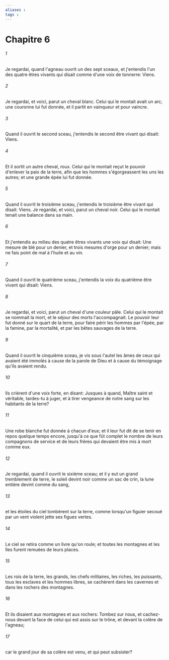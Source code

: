 ```yaml
---
aliases : 
tags : 
---
```


# Chapitre 6

###### 1
Je regardai, quand l'agneau ouvrit un des sept sceaux, et j'entendis l'un des quatre êtres vivants qui disait comme d'une voix de tonnerre: Viens.
###### 2
Je regardai, et voici, parut un cheval blanc. Celui qui le montait avait un arc; une couronne lui fut donnée, et il partit en vainqueur et pour vaincre.
###### 3
Quand il ouvrit le second sceau, j'entendis le second être vivant qui disait: Viens.
###### 4
Et il sortit un autre cheval, roux. Celui qui le montait reçut le pouvoir d'enlever la paix de la terre, afin que les hommes s'égorgeassent les uns les autres; et une grande épée lui fut donnée.
###### 5
Quand il ouvrit le troisième sceau, j'entendis le troisième être vivant qui disait: Viens. Je regardai, et voici, parut un cheval noir. Celui qui le montait tenait une balance dans sa main.
###### 6
Et j'entendis au milieu des quatre êtres vivants une voix qui disait: Une mesure de blé pour un denier, et trois mesures d'orge pour un denier; mais ne fais point de mal à l'huile et au vin.
###### 7
Quand il ouvrit le quatrième sceau, j'entendis la voix du quatrième être vivant qui disait: Viens.
###### 8
Je regardai, et voici, parut un cheval d'une couleur pâle. Celui qui le montait se nommait la mort, et le séjour des morts l'accompagnait. Le pouvoir leur fut donné sur le quart de la terre, pour faire périr les hommes par l'épée, par la famine, par la mortalité, et par les bêtes sauvages de la terre.
###### 9
Quand il ouvrit le cinquième sceau, je vis sous l'autel les âmes de ceux qui avaient été immolés à cause de la parole de Dieu et à cause du témoignage qu'ils avaient rendu.
###### 10
Ils crièrent d'une voix forte, en disant: Jusques à quand, Maître saint et véritable, tardes-tu à juger, et à tirer vengeance de notre sang sur les habitants de la terre?
###### 11
Une robe blanche fut donnée à chacun d'eux; et il leur fut dit de se tenir en repos quelque temps encore, jusqu'à ce que fût complet le nombre de leurs compagnons de service et de leurs frères qui devaient être mis à mort comme eux.
###### 12
Je regardai, quand il ouvrit le sixième sceau; et il y eut un grand tremblement de terre, le soleil devint noir comme un sac de crin, la lune entière devint comme du sang,
###### 13
et les étoiles du ciel tombèrent sur la terre, comme lorsqu'un figuier secoué par un vent violent jette ses figues vertes.
###### 14
Le ciel se retira comme un livre qu'on roule; et toutes les montagnes et les îles furent remuées de leurs places.
###### 15
Les rois de la terre, les grands, les chefs militaires, les riches, les puissants, tous les esclaves et les hommes libres, se cachèrent dans les cavernes et dans les rochers des montagnes.
###### 16
Et ils disaient aux montagnes et aux rochers: Tombez sur nous, et cachez-nous devant la face de celui qui est assis sur le trône, et devant la colère de l'agneau;
###### 17
car le grand jour de sa colère est venu, et qui peut subsister?
